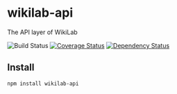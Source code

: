 wikilab-api
=============

The API layer of WikiLab

![Build Status](https://travis-ci.org/wikilab/wikilab-api.svg?branch=master)
[![Coverage Status](https://img.shields.io/coveralls/wikilab/wikilab-api.svg)](https://coveralls.io/r/wikilab/wikilab-api?branch=master)
[![Dependency Status](https://david-dm.org/wikilab/wikilab-api.svg)](https://david-dm.org/wikilab/wikilab-api)

Install
-------

    npm install wikilab-api
